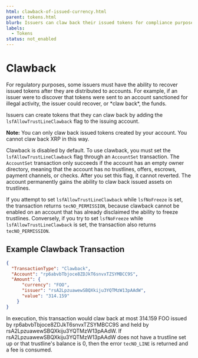 ```yaml
---
html: clawback-of-issued-currency.html
parent: tokens.html
blurb: Issuers can claw back their issued tokens for compliance purposes.
labels:
  - Tokens
status: not_enabled
---
```


# Clawback

&#x20;For regulatory purposes, some issuers must have the ability to recover issued tokens after they are distributed to accounts. For example, if an issuer were to discover that tokens were sent to an account sanctioned for illegal activity, the issuer could recover, or \*claw back\*, the funds.

Issuers can create tokens that they can claw back by adding the `lsfAllowTrustLineClawback` flag to the issuing account.

**Note:** You can only claw back issued tokens created by your account. You cannot claw back XRP in this way.

Clawback is disabled by default. To use clawback, you must set the `lsfAllowTrustLineClawback` flag through an `AccountSet` transaction. The `AccountSet` transaction only succeeds if the account has an empty owner directory, meaning that the account has no trustlines, offers, escrows, payment channels, or checks. After you set this flag, it cannot reverted. The account permanently gains the ability to claw back issued assets on trustlines.

If you attempt to set `lsfAllowTrustLineClawback` while `lsfNoFreeze` is set, the transaction returns `tecNO_PERMISSION`, because clawback cannot be enabled on an account that has already disclaimed the ability to freeze trustlines. Conversely, if you try to set `lsfNoFreeze` while `lsfAllowTrustLineClawback` is set, the transaction also returns `tecNO_PERMISSION`.

## Example Clawback Transaction

```json
{
  "TransactionType": "Clawback",
  "Account": "rp6abvbTbjoce8ZDJkT6snvxTZSYMBCC9S",
  "Amount": {
      "currency": "FOO",
      "issuer": "rsA2LpzuawewSBQXkiju3YQTMzW13pAAdW",
      "value": "314.159"
    }
}
```

In execution, this transaction would claw back at most 314.159 FOO issued by rp6abvbTbjoce8ZDJkT6snvxTZSYMBCC9S and held by rsA2LpzuawewSBQXkiju3YQTMzW13pAAdW. If rsA2LpzuawewSBQXkiju3YQTMzW13pAAdW does not have a trustline set up or that trustline's balance is 0, then the error `tecNO_LINE` is returned and a fee is consumed.
